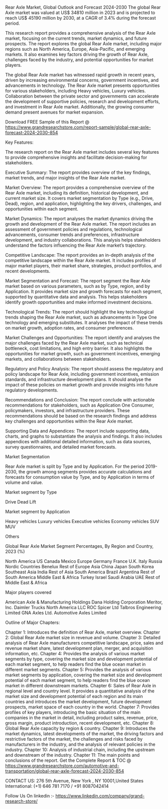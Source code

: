 Rear Axle Market, Global Outlook and Forecast 2024-2030
The global Rear Axle market was valued at US$ 34810 million in 2023 and is projected to reach US$ 45190 million by 2030, at a CAGR of 3.4% during the forecast period.

This research report provides a comprehensive analysis of the Rear Axle market, focusing on the current trends, market dynamics, and future prospects. The report explores the global Rear Axle market, including major regions such as North America, Europe, Asia-Pacific, and emerging markets. It also examines key factors driving the growth of Rear Axle, challenges faced by the industry, and potential opportunities for market players.

The global Rear Axle market has witnessed rapid growth in recent years, driven by increasing environmental concerns, government incentives, and advancements in technology. The Rear Axle market presents opportunities for various stakeholders, including Heavy vehicles, Luxury vehicles. Collaboration between the private sector and governments can accelerate the development of supportive policies, research and development efforts, and investment in Rear Axle market. Additionally, the growing consumer demand present avenues for market expansion.

Download FREE Sample of this Report @ https://www.grandresearchstore.com/report-sample/global-rear-axle-forecast-2024-2030-854

Key Features:

The research report on the Rear Axle market includes several key features to provide comprehensive insights and facilitate decision-making for stakeholders.

Executive Summary: The report provides overview of the key findings, market trends, and major insights of the Rear Axle market.

Market Overview: The report provides a comprehensive overview of the Rear Axle market, including its definition, historical development, and current market size. It covers market segmentation by Type (e.g., Drive, Dead), region, and application, highlighting the key drivers, challenges, and opportunities within each segment.

Market Dynamics: The report analyses the market dynamics driving the growth and development of the Rear Axle market. The report includes an assessment of government policies and regulations, technological advancements, consumer trends and preferences, infrastructure development, and industry collaborations. This analysis helps stakeholders understand the factors influencing the Rear Axle market’s trajectory.

Competitive Landscape: The report provides an in-depth analysis of the competitive landscape within the Rear Axle market. It includes profiles of major market players, their market share, strategies, product portfolios, and recent developments.

Market Segmentation and Forecast: The report segment the Rear Axle market based on various parameters, such as by Type, region, and by Application. It provides market size and growth forecasts for each segment, supported by quantitative data and analysis. This helps stakeholders identify growth opportunities and make informed investment decisions.

Technological Trends: The report should highlight the key technological trends shaping the Rear Axle market, such as advancements in Type One technology and emerging substitutes. It analyses the impact of these trends on market growth, adoption rates, and consumer preferences.

Market Challenges and Opportunities: The report identify and analyses the major challenges faced by the Rear Axle market, such as technical bottleneck, cost limitations, and high entry barrier. It also highlights the opportunities for market growth, such as government incentives, emerging markets, and collaborations between stakeholders.

Regulatory and Policy Analysis: The report should assess the regulatory and policy landscape for Rear Axle, including government incentives, emission standards, and infrastructure development plans. It should analyse the impact of these policies on market growth and provide insights into future regulatory developments.

Recommendations and Conclusion: The report conclude with actionable recommendations for stakeholders, such as Application One Consumer, policymakers, investors, and infrastructure providers. These recommendations should be based on the research findings and address key challenges and opportunities within the Rear Axle market.

Supporting Data and Appendices: The report include supporting data, charts, and graphs to substantiate the analysis and findings. It also includes appendices with additional detailed information, such as data sources, survey questionnaires, and detailed market forecasts.

Market Segmentation

Rear Axle market is split by Type and by Application. For the period 2019-2030, the growth among segments provides accurate calculations and forecasts for consumption value by Type, and by Application in terms of volume and value.

Market segment by Type

Drive
Dead
Lift

Market segment by Application

Heavy vehicles
Luxury vehicles
Executive vehicles
Economy vehicles
SUV
MUV

Others

Global Rear Axle Market Segment Percentages, By Region and Country, 2023 (%)

North America
US
Canada
Mexico
Europe
Germany
France
U.K.
Italy
Russia
Nordic Countries
Benelux
Rest of Europe
Asia
China
Japan
South Korea
Southeast Asia
India
Rest of Asia
South America
Brazil
Argentina
Rest of South America
Middle East & Africa
Turkey
Israel
Saudi Arabia
UAE
Rest of Middle East & Africa

Major players covered

American Axle & Manufacturing Holdings
Dana Holding Corporation
Meritor, Inc.
Daimler Trucks North America LLC
ROC Spicer Ltd
Talbros Engineering Limited
GNA Axles Ltd.
Automotive Axles Limited

Outline of Major Chapters:

Chapter 1: Introduces the definition of Rear Axle, market overview.
Chapter 2: Global Rear Axle market size in revenue and volume.
Chapter 3: Detailed analysis of Rear Axle manufacturers competitive landscape, price, sales and revenue market share, latest development plan, merger, and acquisition information, etc.
Chapter 4: Provides the analysis of various market segments by type, covering the market size and development potential of each market segment, to help readers find the blue ocean market in different market segments.
Chapter 5: Provides the analysis of various market segments by application, covering the market size and development potential of each market segment, to help readers find the blue ocean market in different downstream markets.
Chapter 6: Sales of Rear Axle in regional level and country level. It provides a quantitative analysis of the market size and development potential of each region and its main countries and introduces the market development, future development prospects, market space of each country in the world.
Chapter 7: Provides profiles of key players, introducing the basic situation of the main companies in the market in detail, including product sales, revenue, price, gross margin, product introduction, recent development, etc.
Chapter 8: Global Rear Axle capacity by region & country.
Chapter 9: Introduces the market dynamics, latest developments of the market, the driving factors and restrictive factors of the market, the challenges and risks faced by manufacturers in the industry, and the analysis of relevant policies in the industry.
Chapter 10: Analysis of industrial chain, including the upstream and downstream of the industry.
Chapter 11: The main points and conclusions of the report.
Get the Complete Report & TOC @ https://www.grandresearchstore.com/automotive-and-transportation/global-rear-axle-forecast-2024-2030-854

CONTACT US:
276 5th Avenue, New York , NY 10001,United States
International: (+1) 646 781 7170 / +91 8087042414

Follow Us On linkedin :- https://www.linkedin.com/company/grand-research-store/
